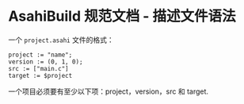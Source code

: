 # AsahiBuild 规范文档 - 描述文件语法

一个 `project.asahi` 文件的格式：

```AsahiBuild
project := "name";
version := (0, 1, 0);
src := ["main.c"]
target := $project
```

一个项目必须要有至少以下项：project，version，src 和 target.
